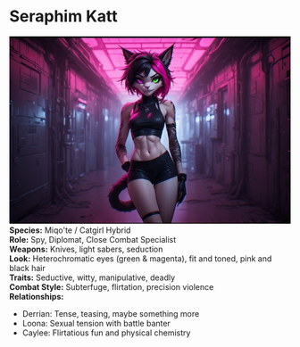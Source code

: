 # Seraphim Katt

![Seraphim Katt](../assets/seraphim.jpg)
**Species:** Miqo'te / Catgirl Hybrid  
**Role:** Spy, Diplomat, Close Combat Specialist  
**Weapons:** Knives, light sabers, seduction  
**Look:** Heterochromatic eyes (green & magenta), fit and toned, pink and black hair  
**Traits:** Seductive, witty, manipulative, deadly  
**Combat Style:** Subterfuge, flirtation, precision violence  
**Relationships:**  
- Derrian: Tense, teasing, maybe something more  
- Loona: Sexual tension with battle banter  
- Caylee: Flirtatious fun and physical chemistry  
